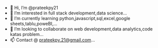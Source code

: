 - 👋 Hi, I’m @prateekpy21
- 👀 I’m interested in full stack development,data science...
- 🌱 I’m currently learning python,javascript,sql,excel,google sheets,tablu,poweBI,...
- 💞️ I’m looking to collaborate on web development,data analytics,code katas problem...
- 📫 Contact @ prateekpy.21@gmail.com...

<!---
prateekpy21/prateekpy21 is a ✨ special ✨ repository because its `README.md` (this file) appears on your GitHub profile.
You can click the Preview link to take a look at your changes.
--->
